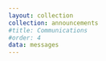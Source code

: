 ```yaml
---
layout: collection
collection: announcements
#title: Communications
#order: 4
data: messages
---
```


